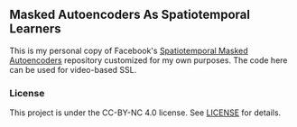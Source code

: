 ## Masked Autoencoders As Spatiotemporal Learners

This is my personal copy of Facebook's [Spatiotemporal Masked Autoencoders](https://github.com/facebookresearch/mae_st) repository customized for my own purposes. The code here can be used for video-based SSL.

### License

This project is under the CC-BY-NC 4.0 license. See [LICENSE](LICENSE) for details.